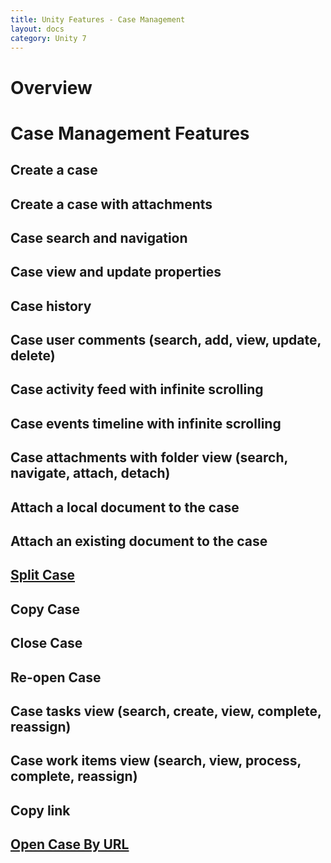 ```yaml
---
title: Unity Features - Case Management
layout: docs
category: Unity 7
---
```

# Overview

# Case Management Features

## Create a case
## Create a case with attachments 
## Case search and navigation
## Case view and update properties 
## Case history
## Case user comments (search, add, view, update, delete) 
## Case activity feed with infinite scrolling
## Case events timeline with infinite scrolling
## Case attachments with folder view (search, navigate, attach, detach) 
## Attach a local document to the case
## Attach an existing document to the case 
## [Split Case](case-management/split-case.md)
## Copy Case
## Close Case 
## Re-open Case 
## Case tasks view (search, create, view, complete, reassign) 
## Case work items view (search, view, process, complete, reassign) 
## Copy link
## [Open Case By URL](case-management/open-case-by-url.md)